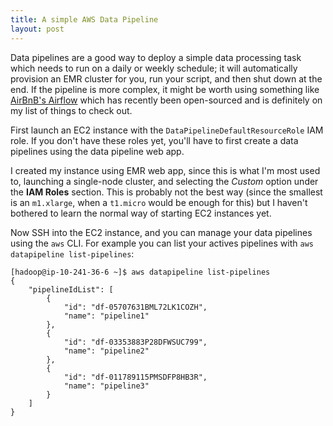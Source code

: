 ```yaml
---
title: A simple AWS Data Pipeline
layout: post
---
```

Data pipelines are a good way to deploy a simple data processing task which needs to run on a daily or weekly schedule; it will automatically provision an EMR cluster for you, run your script, and then shut down at the end. If the pipeline is more complex, it might be worth using something like [AirBnB's Airflow][1] which has recently been open-sourced and is definitely on my list of things to check out.

First launch an EC2 instance with the `DataPipelineDefaultResourceRole` IAM role. If you don't have these roles yet, you'll have to first create a data pipelines using the data pipeline web app.

I created my instance using EMR web app,  since this is what I'm most used to, launching a single-node cluster, and selecting the *Custom* option under the **IAM Roles** section. This is probably not the best way (since the smallest is an `m1.xlarge`, when a `t1.micro` would be enough for this) but I haven't bothered to learn the normal way of starting EC2 instances yet.

Now SSH into the EC2 instance, and you can manage your data pipelines using the `aws` CLI. For example you can list your actives pipelines with `aws datapipeline list-pipelines`:


    [hadoop@ip-10-241-36-6 ~]$ aws datapipeline list-pipelines
    {
        "pipelineIdList": [
            {
                "id": "df-05707631BML72LK1COZH",
                "name": "pipeline1"
            },
            {
                "id": "df-03353883P28DFWSUC799",
                "name": "pipeline2"
            },
            {
                "id": "df-011789115PMSDFP8HB3R",
                "name": "pipeline3"
            }
        ]
    }

[1]:http://nerds.airbnb.com/airflow/
